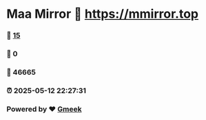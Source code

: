 # Maa Mirror :link: https://mmirror.top 
### :page_facing_up: [15](https://mmirror.top/tag.html) 
### :speech_balloon: 0 
### :hibiscus: 46665 
### :alarm_clock: 2025-05-12 22:27:31 
### Powered by :heart: [Gmeek](https://github.com/Meekdai/Gmeek)

